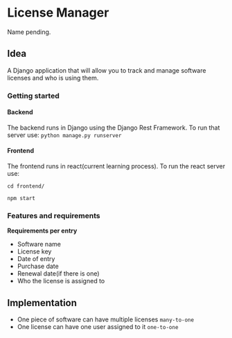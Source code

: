 # License Manager

Name pending.

## Idea

A Django application that will allow you to track and manage software licenses and who is using them.

### Getting started

#### Backend

The backend runs in Django using the Django Rest Framework. To run that server use:
`python manage.py runserver`

#### Frontend

The frontend runs in react(current learning process). To run the react server use: 

`cd frontend/`

`npm start`

### Features and requirements

**Requirements per entry**
- Software name
- License key
- Date of entry
- Purchase date
- Renewal date(if there is one)
- Who the license is assigned to


## Implementation

- One piece of software can have multiple licenses `many-to-one`
- One license can have one user assigned to it `one-to-one`
